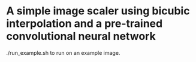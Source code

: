 
# A simple image scaler using bicubic interpolation and a pre-trained convolutional neural network


./run_example.sh to run on an example image.
